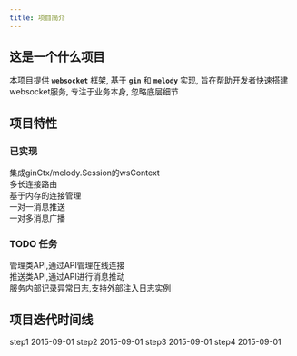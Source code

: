```yaml
---
title: 项目简介
---
```


## 这是一个什么项目

本项目提供 **`websocket`** 框架, 基于 **`gin`** 和 **`melody`** 实现, 旨在帮助开发者快速搭建 websocket服务, 专注于业务本身, 忽略底层细节

## 项目特性

### 已实现

<a-checkbox checked>集成ginCtx/melody.Session的wsContext</a-checkbox>
<br/>
<a-checkbox checked>多长连接路由</a-checkbox>
<br/>
<a-checkbox checked>基于内存的连接管理</a-checkbox>
<br/>
<a-checkbox checked>一对一消息推送</a-checkbox>
<br/>
<a-checkbox checked>一对多消息广播</a-checkbox>

### TODO 任务

<a-checkbox>管理类API,通过API管理在线连接</a-checkbox>
<br/>
<a-checkbox>推送类API,通过API进行消息推动</a-checkbox>
<br/>
<a-checkbox>服务内部记录异常日志,支持外部注入日志实例</a-checkbox>
<br/>

## 项目迭代时间线

<a-timeline>
  <a-timeline-item>step1 2015-09-01</a-timeline-item>
  <a-timeline-item>step2 2015-09-01</a-timeline-item>
  <a-timeline-item>step3 2015-09-01</a-timeline-item>
  <a-timeline-item>step4 2015-09-01</a-timeline-item>
</a-timeline>

